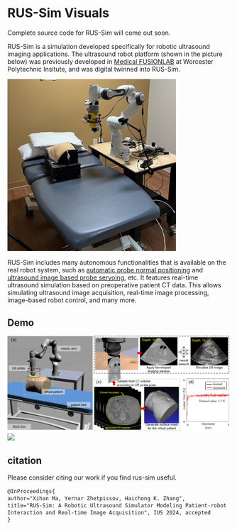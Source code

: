 # RUS-Sim Visuals

Complete source code for RUS-Sim will come out soon.

RUS-Sim is a simulation developed specifically for robotic ultrasound imaging applications. The ultrasound robot platform (shown in the picture below) was previously developed in [Medical FUSIONLAB](https://wp.wpi.edu/medicalfusionlab) at Worcester Polytechnic Insitute, and was digital twinned into RUS-Sim. 

<img src="assets/rus_setup.png" width=380>

RUS-Sim includes many autonomous functionalities that is available on the real robot system, such as [automatic probe normal positioning](https://ieeexplore.ieee.org/abstract/document/9932673) and [ultrasound image based probe servoing](https://arxiv.org/abs/2406.11523), etc. It features real-time ultrasound simulation based on preoperative patient CT data. This allows simulating ultrasound image acquisition, real-time image processing, image-based robot control, and many more.

## Demo

<img src="assets/Figure1.png" width=800>

<img src="assets/2024-03-18_rus_sim1.0_beta.gif" width=800>

## citation
Please consider citing our work if you find rus-sim useful.
```
@InProceedings{
author="Xihan Ma, Yernar Zhetpissov, Haichong K. Zhang",
title="RUS-Sim: A Robotic Ultrasound Simulator Modeling Patient-robot Interaction and Real-time Image Acquisition", IUS 2024, accepted
}
```
